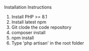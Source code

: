 Installation Instructions

1. Install PHP >= 8.1
2. Install latest npm
3. Git clode the code repository
4. composer install
5. npm install
6. Type 'php artisan' in the root folder
